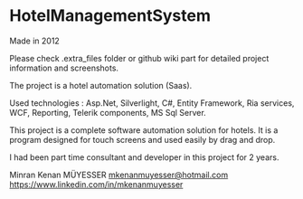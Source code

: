 # HotelManagementSystem
 
Made in 2012

Please check .extra_files folder or github wiki part for detailed project information and screenshots.

The project is a hotel automation solution (Saas). 

Used technologies : Asp.Net, Silverlight, C#, Entity Framework, Ria services, WCF, Reporting, Telerik components, MS Sql Server.

This project is a complete software automation solution for hotels. It is a program designed for touch screens and used easily by drag and drop. 

I had been part time consultant and developer in this project for 2 years.

Minran Kenan MÜYESSER
mkenanmuyesser@hotmail.com
https://www.linkedin.com/in/mkenanmuyesser
